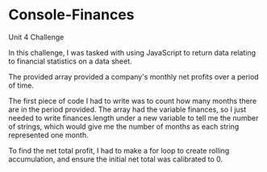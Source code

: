 # Console-Finances

Unit 4 Challenge

In this challenge, I was tasked with using JavaScript to return data relating to financial statistics on a data sheet.

The provided array provided a company's monthly net profits over a period of time.

The first piece of code I had to write was to count how many months there are in the period provided. The array had the variable finances, so I just needed to write finances.length under a new variable to tell me the number of strings, which would give me the number of months as each string represented one month.

To find the net total profit, I had to make a for loop to create rolling accumulation, and ensure the initial net total was calibrated to 0.


